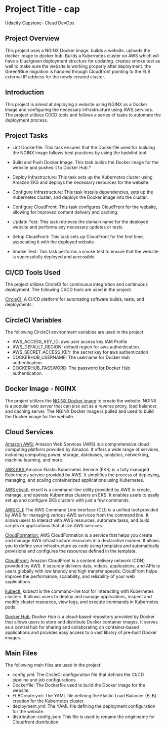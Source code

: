 # Project Title - cap
Udacity Capstone- Cloud DevOps

## Project Overview
This project uses a NGINX Docker image. builds a website. uploads the docker image to docker hub. Builds a Kubernetes cluster on AWS which will have a blue/green deployment structure for updating.  creates smoke test as well to make sure the website is working properly after deployment.  the Green/Blue migration is handled through Cloudfront pointing to the ELB external IP address for the newly created cluster. 


## Introduction
This project is aimed at deploying a website using NGINX as a Docker image and configuring the necessary infrastructure using AWS services. The project utilizes CI/CD tools and follows a series of tasks to automate the deployment process.

## Project Tasks
* Lint Dockerfile: This task ensures that the Dockerfile used for building the NGINX image follows best practices by using the hadolint tool.

* Build and Push Docker Image: This task builds the Docker image for the website and pushes it to Docker Hub.*

* Deploy Infrastructure: This task sets up the Kubernetes cluster using Amazon EKS and deploys the necessary resources for the website.

* Configure Infrastructure: This task installs dependencies, sets up the Kubernetes cluster, and deploys the Docker image into the cluster.

* Configure CloudFront: This task configures CloudFront for the website, allowing for improved content delivery and caching.

* Update Test: This task retrieves the domain name for the deployed website and performs any necessary updates or tests.

* Setup CloudFront: This task sets up CloudFront for the first time, associating it with the deployed website.

* Smoke Test: This task performs a smoke test to ensure that the website is successfully deployed and accessible.

## CI/CD Tools Used
The project utilizes CircleCI for continuous integration and continuous deployment. The following CI/CD tools are used in the project:

[CircleCI:](https://circleci.com/) A CI/CD platform for automating software builds, tests, and deployments.

## CircleCI Variables
The following CircleCI environment variables are used in the project:
* AWS_ACCESS_KEY_ID: aws user access key IAM Profile
* AWS_DEFAULT_REGION: default region for aws authentication.
* AWS_SECRET_ACCESS_KEY: the secret key for aws authentication.
* DOCKERHUB_USERNAME: The username for Docker Hub authentication.
* DOCKERHUB_PASSWORD: The password for Docker Hub authentication.

## Docker Image - NGINX
The project utilizes the [NGINX Docker image](https://hub.docker.com/_/nginx) to create the website. NGINX is a popular web server that can also act as a reverse proxy, load balancer, and caching server. The NGINX Docker image is pulled and used to build the Docker image for the website.

## Cloud Services
[Amazon AWS:](https://aws.amazon.com/) Amazon Web Services (AWS) is a comprehensive cloud computing platform provided by Amazon. It offers a wide range of services, including computing power, storage, databases, analytics, networking, machine learning, and more.

[AWS EKS:](https://aws.amazon.com/eks/)Amazon Elastic Kubernetes Service (EKS) is a fully managed Kubernetes service provided by AWS. It simplifies the process of deploying, managing, and scaling containerized applications using Kubernetes.

[AWS eksctl:](https://aws.amazon.com/eks/eksctl/) eksctl is a command-line utility provided by AWS to create, manage, and operate Kubernetes clusters on EKS. It enables users to easily set up and configure EKS clusters with just a few commands.

[AWS CLI:](https://aws.amazon.com/cli/) The AWS Command Line Interface (CLI) is a unified tool provided by AWS for managing various AWS services from the command line. It allows users to interact with AWS resources, automate tasks, and build scripts or applications that utilize AWS services.

[CloudFormation:](https://aws.amazon.com/cloudformation/) AWS CloudFormation is a service that helps you create and manage AWS infrastructure resources in a declarative manner. It allows you to define your infrastructure as code using templates and automatically provisions and configures the resources defined in the template.

[CloudFront:](https://aws.amazon.com/cloudfront/) Amazon CloudFront is a content delivery network (CDN) provided by AWS. It securely delivers data, videos, applications, and APIs to users globally with low latency and high transfer speeds. CloudFront helps improve the performance, scalability, and reliability of your web applications.

[kubectl:](https://kubernetes.io/docs/reference/kubectl/overview/) kubectl is the command-line tool for interacting with Kubernetes clusters. It allows users to deploy and manage applications, inspect and modify cluster resources, view logs, and execute commands in Kubernetes pods.

[Docker Hub:](https://hub.docker.com/) Docker Hub is a cloud-based repository provided by Docker that allows users to store and distribute Docker container images. It serves as a central hub for sharing and collaborating on container-based applications and provides easy access to a vast library of pre-built Docker images.




## Main Files
The following main files are used in the project:

* config.yml: The CircleCI configuration file that defines the CI/CD pipeline and job configurations.
* Dockerfile: The Dockerfile used to build the Docker image for the website.
* ELBCreate.yml: The YAML file defining the Elastic Load Balancer (ELB) creation for the Kubernetes cluster.
* deployment.yml: The YAML file defining the deployment configuration for the website.
* distribution-config.json: This file is used to rename the originname for Cloudfront distribution.

